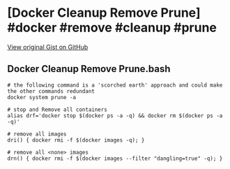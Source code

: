 # [Docker Cleanup Remove Prune] #docker #remove #cleanup #prune

[View original Gist on GitHub](https://gist.github.com/Integralist/63d0318b9f9b38ccd1afea947a76a9a2)

## Docker Cleanup Remove Prune.bash

```shell
# the following command is a 'scorched earth' approach and could make the other commands redundant
docker system prune -a

# stop and Remove all containers
alias drf='docker stop $(docker ps -a -q) && docker rm $(docker ps -a -q)'

# remove all images
dri() { docker rmi -f $(docker images -q); }

# remove all <none> images
drn() { docker rmi -f $(docker images --filter "dangling=true" -q); }
```

